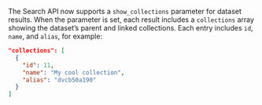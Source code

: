 The Search API now supports a `show_collections` parameter for dataset results.
When the parameter is set, each result includes a `collections` array showing the dataset’s parent and linked collections. Each entry includes `id`, `name`, and `alias`, for example:

```json
"collections": [
  {
    "id": 11,
    "name": "My cool collection",
    "alias": "dvcb50a190"
  }
]
```